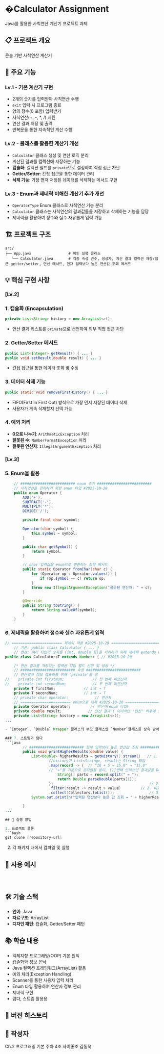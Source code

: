 # �Calculator Assignment

Java를 활용한 사칙연산 계산기 프로젝트 과제

## 📋 프로젝트 개요

콘솔 기반 사칙연산 계산기

## 🎯 주요 기능

### Lv.1 - 기본 계산기 구현
- 2개의 숫자를 입력받아 사칙연산 수행
- `exit` 입력 시 프로그램 종료
- 양의 정수(0 포함) 입력받기
- 사칙연산(+, -, *, /) 지원
- 연산 결과 저장 및 출력
- 반복문을 통한 지속적인 계산 수행

### Lv.2 - 클래스를 활용한 계산기 개선
- `Calculator` 클래스 생성 및 연산 로직 분리
- 계산된 결과를 컬렉션에 저장하는 기능
- **캡슐화**: 컬렉션 필드를 `private`으로 설정하여 직접 접근 차단
- **Getter/Setter**: 간접 접근을 통한 데이터 관리
- **삭제 기능**: 가장 먼저 저장된 데이터를 삭제하는 메서드 구현

### Lv.3 - Enum과 제네릭 이해한 계산기 추가 개선
- `OperatorType` Enum 클래스로 사칙연산 기능 분리
- `Calculator` 클래스는 사칙연산의 결과값들을 저장하고 삭제하는 기능을 담당
- 제네릭을 활용하여 정수와 실수 자유롭게 입력 가능


## 🏗️ 프로젝트 구조

```
src/
├── App.java                 # 메인 실행 클래스
   └── Calculator.java       # 각종 속성 변수, 생성자, 계산 결과 컬렉션 저장/접근 getter/setter, 연산 메서드, 현재 입력보다 높은 연산값 조회 메서드
```

## 💡 핵심 구현 사항

### [Lv.2] 
### 1. 캡슐화 (Encapsulation) 
```java
private List<String> history = new ArrayList<>();
```
- 연산 결과 리스트를 `private`으로 선언하여 외부 직접 접근 차단

### 2. Getter/Setter 메서드
```java
public List<Integer> getResult() { ... }
public void setResult(double result) { ... }
```
- 간접 접근을 통한 데이터 조회 및 수정

### 3. 데이터 삭제 기능
```java
public static void removeFirstHistory() { ... }
```
- FIFO(First In First Out) 방식으로 가장 먼저 저장된 데이터 삭제
- 사용자가 계속 삭제할지 선택 가능

### 4. 예외 처리
- **0으로 나누기**: `ArithmeticException` 처리
- **잘못된 수**: `NumberFormatException` 처리
- **잘못된 연산자**: `IllegalArgumentException` 처리

### [Lv.3]
### 5. Enum을 활용
```java
    // ######################### enum 추가 #########################
    // 사칙연산을 관리하기 위한 enum 타입 #2025-10-20
    public enum Operator {
        ADD('+'),
        SUBTRACT('-'),
        MULTIPLY('*'),
        DIVIDE('/');

        private final char symbol;

        Operator(char symbol) {
            this.symbol = symbol;
        }

        public char getSymbol() {
            return symbol;
        }

        // char 입력값을 enum으로 변환하는 정적 메서드
        public static Operator fromChar(char c) {
            for (Operator op : Operator.values()) {
                if (op.symbol == c) return op;
            }
            throw new IllegalArgumentException("잘못된 연산자: " + c);
        }

        @Override
        public String toString() {
            return String.valueOf(symbol);
        }
    }

```


### 6. 제네릭을 활용하여 정수와 실수 자유롭게 입력
```java
// ======================= 제네릭 적용 #2025-10-20 =======================
    // 기존: public class Calculator { ... }
    // 변경: 여러 타입의 숫자를 (int, double 등)을 처리하기 위해 제네릭 extends Number 추가
public class Calculator<T extends Number> { // #2025-10-20

    /* 연산 결과를 저장하는 컬렉션 타입 필드 선언 및 생성 */
    // ######################### 속성 #########################
    // 연산결과 정보 캡슐화를 위해 'private'을 씀
//    private int firstNum;             // 첫 번째 피연산자
//    private int secondNum;            // 두 번째 피연산자
    private T firstNum;             // int → T
    private T secondNum;            // int → T
    // private char operator;            // 연산자
    // ======================= enum으로 대체 #2025-10-20 =======================
    private Operator operator;         // 연산자(enum 타입)
    private double result;            // 연산 결과 ( 이녀석만 '연산' 이후에 도출됨 )
    private List<String> history = new ArrayList<>();
...

- `Integer`, `Double` Wrapper 클래스의 부모 클래스인 `Number`클래스를 상속 받아 제네릭`<T>` 구현

### 7. 스트림과 람다
```java
        // ######################### 현재 입력보다 높은 연산값 조회 #########################
        public void printHigherResults(double value) {
            List<Double> higherResults = getHistory().stream()   // 1. 데이터 흐름 준비
                    //history가 List<String>, result는 String 타입
                    .map(record -> {  // "10 + 5 = 15.0" → "15.0"
                    // "="를 기준으로 문자열을 분리, [1]번째 인덱스인 결과값을 Double로 반환
                        String[] parts = record.split(" = ");
                        return Double.parseDouble(parts[1]);
                    })                                            // 2. 타입 변환
                    .filter(result -> result > value)         // 2. 비교 연산
                    .collect(Collectors.toList());                // 3. 최종 연산 (수집)
            System.out.println("입력된 연산보다 높은 값 조회 = " + higherResults);

        }
...

## 🚀 실행 방법

1. 프로젝트 클론
```bash
git clone [repository-url]
```

2. 각 패키지 내에서 컴파일 및 실행

## 📝 사용 예시

```



```

## 🛠️ 기술 스택

- **언어**: Java
- **자료구조**: ArrayList
- **디자인 패턴**: 캡슐화, Getter/Setter 패턴

## 📚 학습 내용

- 객체지향 프로그래밍(OOP) 기본 원칙
- 캡슐화와 정보 은닉
- Java 컬렉션 프레임워크(ArrayList) 활용
- 예외 처리(Exception Handling)
- Scanner를 통한 사용자 입력 처리
- Enum 타입 활용하여 연산자 정보 관리
- 제네릭 구현
- 람다, 스트림 활용용

## 🔄 버전 히스토리



## 👤 작성자

Ch.2 프로그래밍 기본 주차 4조 사이좋조 김동욱
